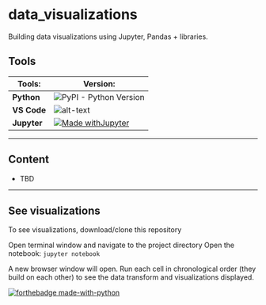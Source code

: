 # data_visualizations
Building data visualizations using Jupyter, Pandas + libraries.

## Tools

| Tools:       | Version:                                                                                                                                 |
|-------------|------------------------------------------------------------------------------------------------------------------------------------------|
| **Python**  | ![PyPI - Python Version](https://img.shields.io/pypi/pyversions/py?logo=Python&logoColor=yellow&style=for-the-badge)                     |
| **VS Code** | ![alt-text](https://img.shields.io/badge/VS_CODE-1.51.1-BrightGreen?style=Popout&logo=Visual-Studio-Code)                                |
| **Jupyter** | [![Made withJupyter](https://img.shields.io/badge/Made%20with-Jupyter-orange?style=for-the-badge&logo=Jupyter)](https://jupyter.org/try) |

---

## Content

* TBD

---

## See visualizations

To see visualizations, download/clone this repository <br/>

Open terminal window and navigate to the project directory
Open the notebook:
<code>jupyter notebook</code>

A new browser window will open. Run each cell in chronological order (they build on each other) to see the data transform and visualizations displayed.


[![forthebadge made-with-python](http://ForTheBadge.com/images/badges/made-with-python.svg)](https://www.python.org/)
